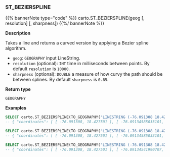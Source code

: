 ### ST_BEZIERSPLINE

{{% bannerNote type="code" %}}
carto.ST_BEZIERSPLINE(geog [, resolution] [, sharpness])
{{%/ bannerNote %}}

**Description**

Takes a line and returns a curved version by applying a Bezier spline algorithm.

* `geog`: `GEOGRAPHY` input LineString.
* `resolution` (optional): `INT` time in milliseconds between points. By default `resolution` is `10000`.
* `sharpness` (optional): `DOUBLE` a measure of how curvy the path should be between splines. By default `sharpness` is `0.85`.

**Return type**

`GEOGRAPHY`

**Examples**

```sql
SELECT carto.ST_BEZIERSPLINE(TO_GEOGRAPHY('LINESTRING (-76.091308 18.427501,-76.695556 18.729501,-76.552734 19.40443,-74.61914 19.134789,-73.652343 20.07657,-73.157958 20.210656)'));
-- { "coordinates": [ [ -76.091308, 18.427501 ], [ -76.09134585033101, 18.427508082543092 ], ... 
```

```sql
SELECT carto.ST_BEZIERSPLINE(TO_GEOGRAPHY('LINESTRING (-76.091308 18.427501,-76.695556 18.729501,-76.552734 19.40443,-74.61914 19.134789,-73.652343 20.07657,-73.157958 20.210656)'), 10000);
-- { "coordinates": [ [ -76.091308, 18.427501 ], [ -76.09134585033101, 18.427508082543092 ], ... 
```

```sql
SELECT carto.ST_BEZIERSPLINE(TO_GEOGRAPHY('LINESTRING (-76.091308 18.427501,-76.695556 18.729501,-76.552734 19.40443,-74.61914 19.134789,-73.652343 20.07657,-73.157958 20.210656)'), 10000, 0.9);
-- { "coordinates": [ [ -76.091308, 18.427501 ], [ -76.09134541990707, 18.42750717125151 ], ... 
```
